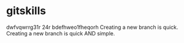 # gitskills
dwfvqwrrg31r 24r 
bdefhweo1fheqorh
Creating a new branch is quick.
Creating a new branch is quick AND simple.
